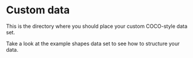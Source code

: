# Custom data

This is the directory where you should place your custom COCO-style data set.

Take a look at the example shapes data set to see how to structure your data.